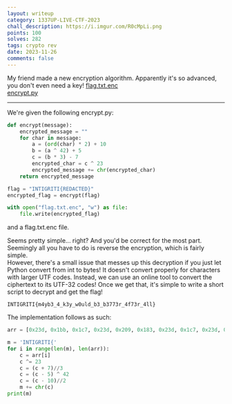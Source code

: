 ```yaml
---
layout: writeup
category: 1337UP-LIVE-CTF-2023
chall_description: https://i.imgur.com/R0cMpLi.png
points: 100
solves: 282
tags: crypto rev
date: 2023-11-26
comments: false
---
```


My friend made a new encryption algorithm. Apparently it's so advanced, you don't even need a key!
[flag.txt.enc](https://github.com/Nightxade/ctf-writeups/assets/CTFs/1337-UP-LIVE-CTF-2023/flag.txt.enc)  
[encrypt.py](https://github.com/Nightxade/ctf-writeups/assets/CTFs/1337-UP-LIVE-CTF-2023/encrypt.py)  

---

We're given the following encrypt.py:
```py
def encrypt(message):
    encrypted_message = ""
    for char in message:
        a = (ord(char) * 2) + 10
        b = (a ^ 42) + 5
        c = (b * 3) - 7
        encrypted_char = c ^ 23
        encrypted_message += chr(encrypted_char)
    return encrypted_message

flag = "INTIGRITI{REDACTED}"
encrypted_flag = encrypt(flag)

with open("flag.txt.enc", "w") as file:
    file.write(encrypted_flag)
```
and a flag.txt.enc file.  

Seems pretty simple... right? And you'd be correct for the most part. Seemingly all you have to do is reverse the encryption, which is fairly simple.  
However, there's a small issue that messes up this decryption if you just let Python convert from int to bytes! It doesn't convert properly for characters with larger UTF codes. Instead, we can use an online tool to convert the ciphertext to its UTF-32 codes! Once we get that, it's simple to write a short script to decrypt and get the flag!  

    INTIGRITI{m4yb3_4_k3y_w0uld_b3_b3773r_4f73r_4ll}

The implementation follows as such:
```py
arr = [0x23d, 0x1bb, 0x1c7, 0x23d, 0x209, 0x183, 0x23d, 0x1c7, 0x23d, 0x391, 0x265, 0x107, 0x29d, 0x2a3, 0x101, 0x2b9, 0x107, 0x2b9, 0x271, 0x101, 0x29d, 0x2b9, 0x269, 0x0df, 0x2b5, 0x277, 0x2e7, 0x2b9, 0x2a3, 0x101, 0x2b9, 0x2a3, 0x101, 0x0e9, 0x0e9, 0x101, 0x243, 0x2b9, 0x107, 0x2eb, 0x0e9, 0x101, 0x243, 0x2b9, 0x107, 0x277, 0x277, 0x385]

m = 'INTIGRITI{'
for i in range(len(m), len(arr)):
    c = arr[i]
    c ^= 23
    c = (c + 7)//3
    c = (c - 5) ^ 42
    c = (c - 10)//2
    m += chr(c)
print(m)
```